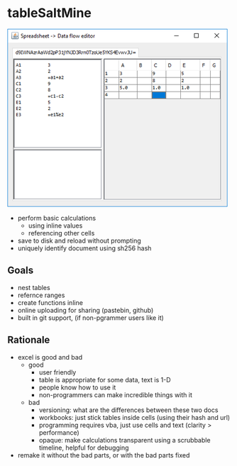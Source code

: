 # tableSaltMine

![screenshot showing 3 calculations](https://github.com/shanecandoit/tableSaltMine/blob/master/doc/sample1.png)

* perform basic calculations
  * using inline values
  * referencing other cells
* save to disk and reload without prompting
* uniquely identify document using sh256 hash

## Goals
* nest tables
* refernce ranges
* create functions inline
* online uploading for sharing (pastebin, github)
* built in git support, (if non-pgrammer users like it)

## Rationale
* excel is good and bad
  * good
    * user friendly
	* table is appropriate for some data, text is 1-D
	* people know how to use it
	* non-programmers can make incredible things with it
  * bad
    * versioning: what are the differences between these two docs
	* workbooks: just stick tables inside cells (using their hash and url)
	* programming requires vba, just use cells and text (clarity > performance)
	* opaque: make calculations transparent using a scrubbable timeline, helpful for debugging
* remake it without the bad parts, or with the bad parts fixed

